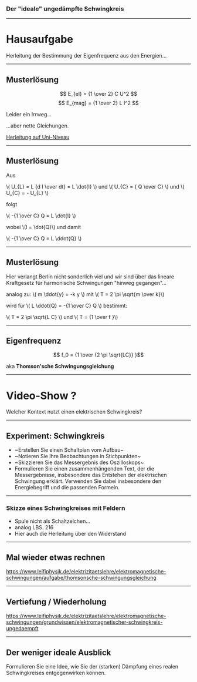 ### Der "ideale" ungedämpfte Schwingkreis

---

# Hausaufgabe

Herleitung der Bestimmung der Eigenfrequenz aus den Energien...

---

## Musterlösung

$$ E_{el} = {1 \over 2} C U^2 $$
$$ E_{mag} = {1 \over 2} L I^2 $$

Leider ein Irrweg...

...aber nette Gleichungen.

[Herleitung auf Uni-Niveau](https://uol.de/f/5/inst/physik/ag/physikpraktika/download/GPR/pdf/Elektromagnetischer_Schwingkreis.pdf)

---

## Musterlösung

Aus

\\( U_{L} =  L {d I \over dt} = L  \dot{I}  \\) 
und \\( U_{C} = { Q \over C} \\)
und \\( U_{C} = - U_{L} \\)

folgt

\\( -{1 \over C} Q = L  \dot{I}  \\) 

wobei \\(I = \dot{Q}\\) und damit

\\( -{1 \over C} Q = L  \ddot{Q}  \\) 

---

## Musterlösung

Hier verlangt Berlin nicht sonderlich viel und wir sind über das lineare Kraftgesetz für harmonische Schwingungen "hinweg gegangen"...

analog zu: \\( m \ddot{y} = -k y \\) mit \\( T = 2 \pi \sqrt{m \over k}\\)

wird für \\( L  \ddot{Q} = -{1 \over C} Q  \\) bestimmt:

\\( T = 2 \pi \sqrt{L C} \\) und \\( T = {1 \over f }\\)

---

## Eigenfrequenz

$$ f_0 = {1 \over {2 \pi \sqrt{LC}} }$$

aka **Thomson'sche Schwingungsgleichung**

---

# Video-Show ?

Welcher Kontext nutzt einen elektrischen Schwingkreis?

---

## Experiment: Schwingkreis

* ~Erstellen Sie einen Schaltplan vom Aufbau~
* ~Notieren Sie Ihre Beobachtungen in Stichpunkten~
* ~Skizzieren Sie das Messergebnis des Oszilloskops~
* Formulieren Sie einen zusammenhängenden Text, der die Messergebnisse, insbesondere das Entstehen der elektrischen Schwingung erklärt. Verwenden Sie dabei insbesondere den Energiebegriff und die passenden Formeln.

---

### Skizze eines Schwingkreises mit Feldern

* Spule nicht als Schaltzeichen...
* analog LBS. 216
* Hier auch die Herleitung über den Widerstand

---

## Mal wieder etwas rechnen

https://www.leifiphysik.de/elektrizitaetslehre/elektromagnetische-schwingungen/aufgabe/thomsonsche-schwingungsgleichung

---

## Vertiefung / Wiederholung

https://www.leifiphysik.de/elektrizitaetslehre/elektromagnetische-schwingungen/grundwissen/elektromagnetischer-schwingkreis-ungedaempft

---

## Der weniger ideale Ausblick

Formulieren Sie eine Idee, wie Sie der (starken) Dämpfung eines realen Schwingkreises entgegenwirken können.